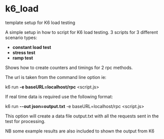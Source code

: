# k6_load
template setup for K6 load testing

A simple  setup in how to script for K6 load  testing.
3 scripts  for 3 different scenario types:

- **constant load test**
- **stress test**
- **ramp test**

Shows how to create counters and timings  for  2 rpc methods.

The url is taken from the command line option ie:

k6 run **-e baseURL=localhost/rpc** <script.js>


If real time data is required use the following format:

k6 run **--out json=output.txt** -e baseURL=localhost/rpc <script.js>

This option will create a data file output.txt with all the requests sent  in the test for processing.



NB some example results are also included to shown the output from K6

